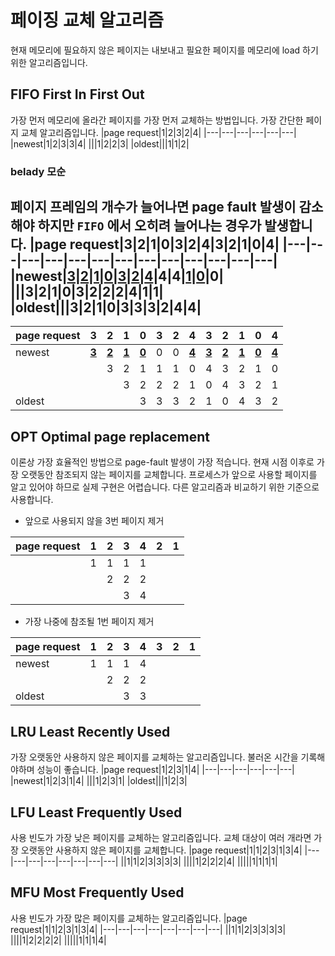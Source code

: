 # 페이징 교체 알고리즘
현재 메모리에 필요하지 않은 페이지는 내보내고 필요한 페이지를 메모리에 load 하기 위한 알고리즘입니다.
## FIFO First In First Out 
가장 먼저 메모리에 올라간 페이지를 가장 먼저 교체하는 방법입니다. 가장 간단한 페이지 교체 알고리즘입니다. 
|page request|1|2|3|2|4|
|---|---|---|---|---|---|
|newest|1|2|3|3|4|
|||1|2|2|3|
|oldest|||1|1|2|
### belady 모순
페이지 프레임의 개수가 늘어나면 page fault 발생이 감소해야 하지만 `FIFO` 에서 오히려 늘어나는 경우가 발생합니다.
|page request|3|2|1|0|3|2|4|3|2|1|0|4|
|---|---|---|---|---|---|---|---|---|---|---|---|---|
|newest|<ins>**3**</ins>|<ins>**2**</ins>|<ins>**1**</ins>|<ins>**0**</ins>|<ins>**3**</ins>|<ins>**2**</ins>|<ins>**4**</ins>|4|4|<ins>**1**</ins>|<ins>**0**</ins>|0|
|||3|2|1|0|3|2|2|2|4|1|1|
|oldest|||3|2|1|0|3|3|3|2|4|4|
---
|page request|3|2|1|0|3|2|4|3|2|1|0|4|
|---|---|---|---|---|---|---|---|---|---|---|---|---|
|newest|<ins>**3**</ins>|<ins>**2**</ins>|<ins>**1**</ins>|<ins>**0**</ins>|0|0|<ins>**4**</ins>|<ins>**3**</ins>|<ins>**2**</ins>|<ins>**1**</ins>|<ins>**0**</ins>|<ins>**4**</ins>|
|||3|2|1|1|1|0|4|3|2|1|0|
||||3|2|2|2|1|0|4|3|2|1|
|oldest||||3|3|3|2|1|0|4|3|2|
## OPT Optimal page replacement
이론상 가장 효율적인 방법으로 page-fault 발생이 가장 적습니다. 현재 시점 이후로 가장 오랫동안 참조되지 않는 페이지를 교체합니다. 프로세스가 앞으로 사용할 페이지를 알고 있어야 하므로 실제 구현은 어렵습니다. 다른 알고리즘과 비교하기 위한 기준으로 사용합니다.
- 앞으로 사용되지 않을 3번 페이지 제거

|page request|1|2|3|4|2|1|
|---|---|---|---|---|---|---|
||1|1|1|1|||
|||2|2|2||||
||||3|4||||
- 가장 나중에 참조될 1번 페이지 제거

|page request|1|2|3|4|3|2|1|
|---|---|---|---|---|---|---|---|
|newest|1|1|1|4||||
|||2|2|2|||||
|oldest|||3|3|||||
## LRU Least Recently Used
가장 오랫동안 사용하지 않은 페이지를 교체하는 알고리즘입니다. 불러온 시간을 기록해야하며 성능이 좋습니다.
|page request|1|2|3|1|4|
|---|---|---|---|---|---|
|newest|1|2|3|1|4|
|||1|2|3|1|
|oldest|||1|2|3|
## LFU Least Frequently Used
사용 빈도가 가장 낮은 페이지를 교체하는 알고리즘입니다. 교체 대상이 여러 개라면 가장 오랫동안 사용하지 않은 페이지를 교체합니다.
|page request|1|1|2|3|1|3|4|
|---|---|---|---|---|---|---|---|
||1|1|2|3|3|3|3|
||||1|2|2|2|4|
|||||1|1|1|1|
## MFU Most Frequently Used
사용 빈도가 가장 많은 페이지를 교체하는 알고리즘입니다.
|page request|1|1|2|3|1|3|4|
|---|---|---|---|---|---|---|---|
||1|1|2|3|3|3|3|
||||1|2|2|2|2|
|||||1|1|1|4|
